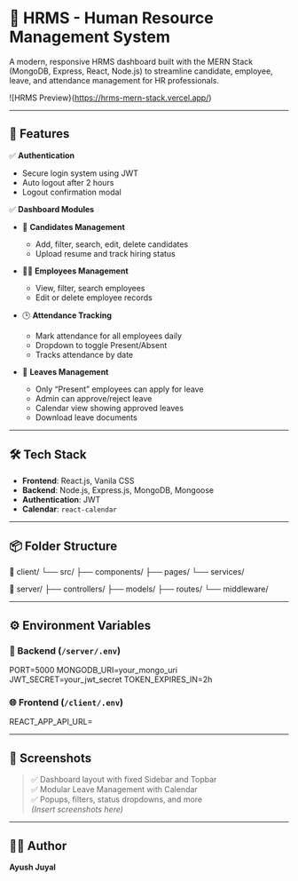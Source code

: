 # 💼 HRMS - Human Resource Management System

A modern, responsive HRMS dashboard built with the MERN Stack (MongoDB, Express, React, Node.js) to streamline candidate, employee, leave, and attendance management for HR professionals.

![HRMS Preview}(https://hrms-mern-stack.vercel.app/)

---

## 🚀 Features

✅ **Authentication**  
- Secure login system using JWT  
- Auto logout after 2 hours  
- Logout confirmation modal  

✅ **Dashboard Modules**  
- 📄 **Candidates Management**  
  - Add, filter, search, edit, delete candidates  
  - Upload resume and track hiring status  

- 👩‍💼 **Employees Management**  
  - View, filter, search employees  
  - Edit or delete employee records  

- 🕒 **Attendance Tracking**  
  - Mark attendance for all employees daily  
  - Dropdown to toggle Present/Absent  
  - Tracks attendance by date  

- 🌴 **Leaves Management**  
  - Only “Present” employees can apply for leave  
  - Admin can approve/reject leave  
  - Calendar view showing approved leaves  
  - Download leave documents  

---

## 🛠 Tech Stack

- **Frontend**: React.js, Vanila CSS  
- **Backend**: Node.js, Express.js, MongoDB, Mongoose  
- **Authentication**: JWT  
- **Calendar**: `react-calendar`  

---

## 📦 Folder Structure

📁 client/
└── src/
├── components/
├── pages/
└── services/

📁 server/
├── controllers/
├── models/
├── routes/
└── middleware/

---

## ⚙️ Environment Variables

### 🔐 Backend (`/server/.env`)

PORT=5000
MONGODB_URI=your_mongo_uri
JWT_SECRET=your_jwt_secret
TOKEN_EXPIRES_IN=2h

### 🌐 Frontend (`/client/.env`)

REACT_APP_API_URL=

---

## 📸 Screenshots

> ✅ Dashboard layout with fixed Sidebar and Topbar  
> ✅ Modular Leave Management with Calendar  
> ✅ Popups, filters, status dropdowns, and more  
> *(Insert screenshots here)*

---

## 👨‍💻 Author

**Ayush Juyal**  

